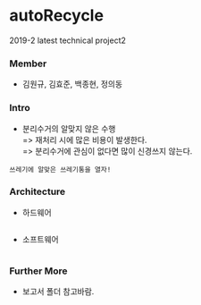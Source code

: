 # autoRecycle 
2019-2 latest technical project2

### Member
- 김원규, 김효준, 백종현, 정의동

### Intro

- 분리수거의 알맞지 않은 수행<br>
=> 재처리 시에 많은 비용이 발생한다.<br>
=> 분리수거에 관심이 없다면 많이 신경쓰지 않는다.

`쓰레기에 알맞은 쓰레기통을 열자!`


### Architecture

- 하드웨어 
<img>

- 소프트웨어
<img>


### Further More
- 보고서 폴더 참고바람.
